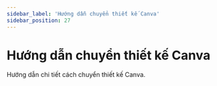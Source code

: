 ```yaml
---
sidebar_label: 'Hướng dẫn chuyển thiết kế Canva'
sidebar_position: 27
---
```


# Hướng dẫn chuyển thiết kế Canva

Hướng dẫn chi tiết cách chuyển thiết kế Canva.